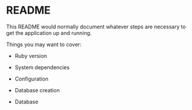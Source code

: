 # README

This README would normally document whatever steps are necessary to get the
application up and running.

Things you may want to cover:

* Ruby version

* System dependencies

* Configuration

* Database creation

* Database 
